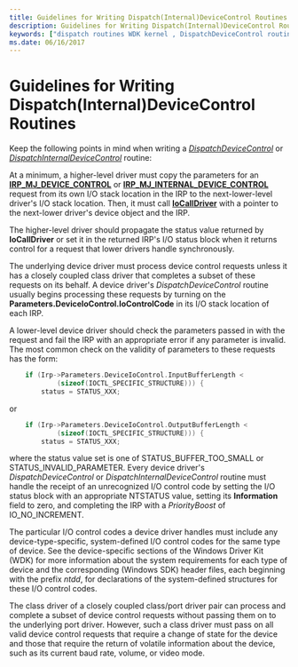 ```yaml
---
title: Guidelines for Writing Dispatch(Internal)DeviceControl Routines
description: Guidelines for Writing Dispatch(Internal)DeviceControl Routines
keywords: ["dispatch routines WDK kernel , DispatchDeviceControl routine", "dispatch routines WDK kernel , DispatchInternalDeviceControl routine", "DispatchDeviceControl routine", "DispatchInternalDeviceControl routine", "IRP_MJ_DEVICE_CONTROL I/O function code", "IRP_MJ_INTERNAL_DEVICE_CONTROL I/O function code", "internal device control dispatch routines WDK kernel", "device control dispatch routines WDK kernel"]
ms.date: 06/16/2017
---
```


# Guidelines for Writing Dispatch(Internal)DeviceControl Routines





Keep the following points in mind when writing a [*DispatchDeviceControl*](/windows-hardware/drivers/ddi/wdm/nc-wdm-driver_dispatch) or [*DispatchInternalDeviceControl*](/windows-hardware/drivers/ddi/wdm/nc-wdm-driver_dispatch) routine:

At a minimum, a higher-level driver must copy the parameters for an [**IRP\_MJ\_DEVICE\_CONTROL**](./irp-mj-device-control.md) or [**IRP\_MJ\_INTERNAL\_DEVICE\_CONTROL**](./irp-mj-internal-device-control.md) request from its own I/O stack location in the IRP to the next-lower-level driver's I/O stack location. Then, it must call [**IoCallDriver**](/windows-hardware/drivers/ddi/wdm/nf-wdm-iocalldriver) with a pointer to the next-lower driver's device object and the IRP.

The higher-level driver should propagate the status value returned by **IoCallDriver** or set it in the returned IRP's I/O status block when it returns control for a request that lower drivers handle synchronously.

The underlying device driver must process device control requests unless it has a closely coupled class driver that completes a subset of these requests on its behalf. A device driver's *DispatchDeviceControl* routine usually begins processing these requests by turning on the **Parameters.DeviceIoControl.IoControlCode** in its I/O stack location of each IRP.

A lower-level device driver should check the parameters passed in with the request and fail the IRP with an appropriate error if any parameter is invalid. The most common check on the validity of parameters to these requests has the form:

```cpp
    if (Irp->Parameters.DeviceIoControl.InputBufferLength < 
            (sizeof(IOCTL_SPECIFIC_STRUCTURE))) { 
        status = STATUS_XXX;
```

or
```cpp
    if (Irp->Parameters.DeviceIoControl.OutputBufferLength < 
            (sizeof(IOCTL_SPECIFIC_STRUCTURE))) { 
        status = STATUS_XXX; 
```

where the status value set is one of STATUS\_BUFFER\_TOO\_SMALL or STATUS\_INVALID\_PARAMETER.
Every device driver's *DispatchDeviceControl* or *DispatchInternalDeviceControl* routine must handle the receipt of an unrecognized I/O control code by setting the I/O status block with an appropriate NTSTATUS value, setting its **Information** field to zero, and completing the IRP with a *PriorityBoost* of IO\_NO\_INCREMENT.

The particular I/O control codes a device driver handles must include any device-type-specific, system-defined I/O control codes for the same type of device. See the device-specific sections of the Windows Driver Kit (WDK) for more information about the system requirements for each type of device and the corresponding (Windows SDK) header files, each beginning with the prefix *ntdd*, for declarations of the system-defined structures for these I/O control codes.

The class driver of a closely coupled class/port driver pair can process and complete a subset of device control requests without passing them on to the underlying port driver. However, such a class driver must pass on all valid device control requests that require a change of state for the device and those that require the return of volatile information about the device, such as its current baud rate, volume, or video mode.

 

